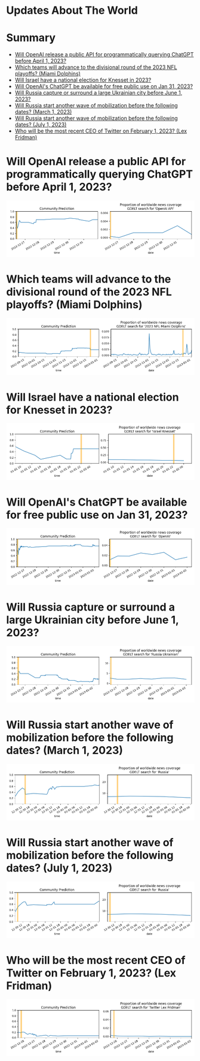 
Updates About The World
=======================

Summary
=======

* [Will OpenAI release a public API for programmatically querying ChatGPT before April 1, 2023?](#will-openai-release-a-public-api-for-programmatically-querying-chatgpt-before-april-1-2023)
* [Which teams will advance to the divisional round of the 2023 NFL playoffs? (Miami Dolphins)](#which-teams-will-advance-to-the-divisional-round-of-the-2023-nfl-playoffs-miami-dolphins)
* [Will Israel have a national election for Knesset in 2023?](#will-israel-have-a-national-election-for-knesset-in-2023)
* [Will OpenAI's ChatGPT be available for free public use on Jan 31, 2023?](#will-openais-chatgpt-be-available-for-free-public-use-on-jan-31-2023)
* [Will Russia capture or surround a large Ukrainian city before June 1, 2023?](#will-russia-capture-or-surround-a-large-ukrainian-city-before-june-1-2023)
* [Will Russia start another wave of mobilization before the following dates? (March 1, 2023)](#will-russia-start-another-wave-of-mobilization-before-the-following-dates-march-1-2023)
* [Will Russia start another wave of mobilization before the following dates? (July 1, 2023)](#will-russia-start-another-wave-of-mobilization-before-the-following-dates-july-1-2023)
* [Who will be the most recent CEO of Twitter on February 1, 2023? (Lex Fridman)](#who-will-be-the-most-recent-ceo-of-twitter-on-february-1-2023-lex-fridman)

# Will OpenAI release a public API for programmatically querying ChatGPT before April 1, 2023?


![ChatGPT Public API Before April 2023?](assets/01.png)
# Which teams will advance to the divisional round of the 2023 NFL playoffs? (Miami Dolphins)


![Miami Dolphins](assets/02.png)
# Will Israel have a national election for Knesset in 2023?


![Israeli Knesset Election in 2023?](assets/03.png)
# Will OpenAI's ChatGPT be available for free public use on Jan 31, 2023?


![ChatGPT Free Availability on January 31, 2023](assets/05.png)
# Will Russia capture or surround a large Ukrainian city before June 1, 2023?


![RUS Captures Major UA City Before June 2023?](assets/06.png)
# Will Russia start another wave of mobilization before the following dates? (March 1, 2023)


![March 1, 2023](assets/07.png)
# Will Russia start another wave of mobilization before the following dates? (July 1, 2023)


![July 1, 2023](assets/09.png)
# Who will be the most recent CEO of Twitter on February 1, 2023? (Lex Fridman)


![Lex Fridman](assets/10.png)